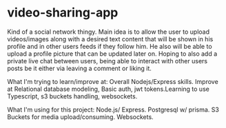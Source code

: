# video-sharing-app
Kind of a social network thingy. Main idea is to allow the user to upload videos/images along with a desired text content that will be shown in his profile and in other users feeds if they follow him. He also will be able to upload a profile picture that can be updated later on. Hoping to also add a private live chat between users, being able to interact with other users posts be it either via leaving a comment or liking it.

What I'm trying to learn/improve at: Overall Nodejs/Express skills. Improve at Relational database modeling, Basic auth, jwt tokens.Learning to use Typescript, s3 buckets handling, websockets.

What I'm using for this project: Node.js/ Express. Postgresql w/ prisma. S3 Buckets for media upload/consuming. Websockets.

